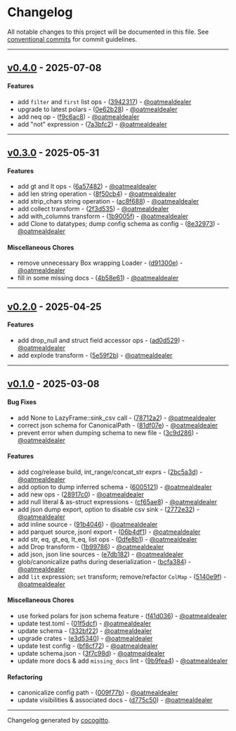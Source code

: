 # Changelog
All notable changes to this project will be documented in this file. See [conventional commits](https://www.conventionalcommits.org/) for commit guidelines.

- - -
## [v0.4.0](https://github.com/oatmealdealer/retl/compare/7a3bfc23f0bc201316cccc3a92d92c486526e8f1..v0.4.0) - 2025-07-08
#### Features
- add `filter` and `first` list ops - ([3942317](https://github.com/oatmealdealer/retl/commit/39423173d60ea7b6c7f33ba31c2ec5d188c5bd76)) - [@oatmealdealer](https://github.com/oatmealdealer)
- upgrade to latest polars - ([0e62b28](https://github.com/oatmealdealer/retl/commit/0e62b28e1cf62eb8fb40d4e9651f23e0b083e146)) - [@oatmealdealer](https://github.com/oatmealdealer)
- add neq op - ([f9c6ac8](https://github.com/oatmealdealer/retl/commit/f9c6ac80ee81cf7823b191774ff7978f21162ded)) - [@oatmealdealer](https://github.com/oatmealdealer)
- add "not" expression - ([7a3bfc2](https://github.com/oatmealdealer/retl/commit/7a3bfc23f0bc201316cccc3a92d92c486526e8f1)) - [@oatmealdealer](https://github.com/oatmealdealer)

- - -

## [v0.3.0](https://github.com/oatmealdealer/retl/compare/4b58e610319e4a653001f9c6bce662b3895a40ae..v0.3.0) - 2025-05-31
#### Features
- add gt and lt ops - ([6a57482](https://github.com/oatmealdealer/retl/commit/6a5748263e8b1b9b71b05e7085a789aebe3b0a9d)) - [@oatmealdealer](https://github.com/oatmealdealer)
- add len string operation - ([8f50cb4](https://github.com/oatmealdealer/retl/commit/8f50cb4f6565d65e3f547ba97d01aa41fae26ef1)) - [@oatmealdealer](https://github.com/oatmealdealer)
- add strip_chars string operation - ([ac8f688](https://github.com/oatmealdealer/retl/commit/ac8f688331c5c426a252ebf9826b06d061583cd1)) - [@oatmealdealer](https://github.com/oatmealdealer)
- add collect transform - ([2f3d535](https://github.com/oatmealdealer/retl/commit/2f3d535708ee946b01d58c202c369596ecfe9a0a)) - [@oatmealdealer](https://github.com/oatmealdealer)
- add with_columns transform - ([1b9005f](https://github.com/oatmealdealer/retl/commit/1b9005fad2b68c9d4e58f975a7c7a8e734a3ea61)) - [@oatmealdealer](https://github.com/oatmealdealer)
- add Clone to datatypes; dump config schema as config - ([8e32973](https://github.com/oatmealdealer/retl/commit/8e32973839f325afa969732c42334dc6579b1be1)) - [@oatmealdealer](https://github.com/oatmealdealer)
#### Miscellaneous Chores
- remove unnecessary Box wrapping Loader - ([d91300e](https://github.com/oatmealdealer/retl/commit/d91300e79f7840940a9004f4d6118b402113ddd3)) - [@oatmealdealer](https://github.com/oatmealdealer)
- fill in some missing docs - ([4b58e61](https://github.com/oatmealdealer/retl/commit/4b58e610319e4a653001f9c6bce662b3895a40ae)) - [@oatmealdealer](https://github.com/oatmealdealer)

- - -

## [v0.2.0](https://github.com/oatmealdealer/retl/compare/5e59f2b6091f85796f6a56e1b4547a0c62e36ef6..v0.2.0) - 2025-04-25
#### Features
- add drop_null and struct field accessor ops - ([ad0d529](https://github.com/oatmealdealer/retl/commit/ad0d5295a20e54708eb96f3a9165f4c85d6ed8b1)) - [@oatmealdealer](https://github.com/oatmealdealer)
- add explode transform - ([5e59f2b](https://github.com/oatmealdealer/retl/commit/5e59f2b6091f85796f6a56e1b4547a0c62e36ef6)) - [@oatmealdealer](https://github.com/oatmealdealer)

- - -

## [v0.1.0](https://github.com/oatmealdealer/retl/compare/bc44c865fadc2eb87e7d4d54fae53991c89dd3fa..v0.1.0) - 2025-03-08
#### Bug Fixes
- add None to LazyFrame::sink_csv call - ([78712a2](https://github.com/oatmealdealer/retl/commit/78712a28848ce84fccf71df5788a9841731e77e6)) - [@oatmealdealer](https://github.com/oatmealdealer)
- correct json schema for CanonicalPath - ([81df07e](https://github.com/oatmealdealer/retl/commit/81df07e49b2086a43e709e9c7247aef828a0e58c)) - [@oatmealdealer](https://github.com/oatmealdealer)
- prevent error when dumping schema to new file - ([3c9d286](https://github.com/oatmealdealer/retl/commit/3c9d286d0e14d8b9d0e3656ae3cc2fbaab43260c)) - [@oatmealdealer](https://github.com/oatmealdealer)
#### Features
- add cog/release build, int_range/concat_str exprs - ([2bc5a3d](https://github.com/oatmealdealer/retl/commit/2bc5a3d0aefc973f9fb8ca13658233c6a8ef6c26)) - [@oatmealdealer](https://github.com/oatmealdealer)
- add option to dump inferred schema - ([6005121](https://github.com/oatmealdealer/retl/commit/6005121fbdd9edfb49a8f0625e037c6b162fd545)) - [@oatmealdealer](https://github.com/oatmealdealer)
- add new ops - ([28917c0](https://github.com/oatmealdealer/retl/commit/28917c0514847ae9b57ef9600a5f2f05170c0c7e)) - [@oatmealdealer](https://github.com/oatmealdealer)
- add null literal & as-struct expressions - ([cf65ae8](https://github.com/oatmealdealer/retl/commit/cf65ae8f39618fe724e27b2c884b0c4cfdae94f7)) - [@oatmealdealer](https://github.com/oatmealdealer)
- add json dump export, option to disable csv sink - ([2772e32](https://github.com/oatmealdealer/retl/commit/2772e320f9e6a6ff83039bedc6930800c4277ee1)) - [@oatmealdealer](https://github.com/oatmealdealer)
-  add inline source - ([91b4046](https://github.com/oatmealdealer/retl/commit/91b4046941766107c9a24f5c0171407e023dc60e)) - [@oatmealdealer](https://github.com/oatmealdealer)
- add parquet source, jsonl export - ([06b4df1](https://github.com/oatmealdealer/retl/commit/06b4df1eaa58101efa12a2b3165b4334297b63b8)) - [@oatmealdealer](https://github.com/oatmealdealer)
- add str, eq, gt_eq, lt_eq, list ops - ([0dfe8b1](https://github.com/oatmealdealer/retl/commit/0dfe8b14c271b2044d764945a6013716b0c6bcd7)) - [@oatmealdealer](https://github.com/oatmealdealer)
- add Drop transform - ([1b99786](https://github.com/oatmealdealer/retl/commit/1b99786a614fc8092029bbf94eb214c2c454aa67)) - [@oatmealdealer](https://github.com/oatmealdealer)
- add json, json line sources - ([e7db182](https://github.com/oatmealdealer/retl/commit/e7db182afda6f5c26c0a0d8660110cfe415a966a)) - [@oatmealdealer](https://github.com/oatmealdealer)
- glob/canonicalize paths during deserialization - ([bcfa384](https://github.com/oatmealdealer/retl/commit/bcfa3843c2283b0a6ed7e514d141e9958c9a8bd7)) - [@oatmealdealer](https://github.com/oatmealdealer)
- add `lit` expression; `set` transform; remove/refactor `ColMap` - ([5140e9f](https://github.com/oatmealdealer/retl/commit/5140e9f8be12367fe085657ee72f2aa1cb8858f5)) - [@oatmealdealer](https://github.com/oatmealdealer)
#### Miscellaneous Chores
- use forked polars for json schema feature - ([f41d036](https://github.com/oatmealdealer/retl/commit/f41d036e8e1ae1e7e491a140a1966a779b8225a7)) - [@oatmealdealer](https://github.com/oatmealdealer)
- update test.toml - ([01f5dcf](https://github.com/oatmealdealer/retl/commit/01f5dcf1fb550088a6fec885871ceaa51f819f77)) - [@oatmealdealer](https://github.com/oatmealdealer)
- update schema - ([332bf22](https://github.com/oatmealdealer/retl/commit/332bf2225bea07681b53fb0f7d6546d607112095)) - [@oatmealdealer](https://github.com/oatmealdealer)
- upgrade crates - ([e3d5340](https://github.com/oatmealdealer/retl/commit/e3d5340278773b9d89947ef3835467192ff8342b)) - [@oatmealdealer](https://github.com/oatmealdealer)
- update test config - ([bf8cf72](https://github.com/oatmealdealer/retl/commit/bf8cf720576f04c827843dd7802af7b39346b36b)) - [@oatmealdealer](https://github.com/oatmealdealer)
- update schema.json - ([3f7c98d](https://github.com/oatmealdealer/retl/commit/3f7c98ddc5f058c742eae2bae03008a886cf4e69)) - [@oatmealdealer](https://github.com/oatmealdealer)
- update more docs & add `missing_docs` lint - ([9b9fea4](https://github.com/oatmealdealer/retl/commit/9b9fea40640230e14bcccfe877af08cfc91f0d4e)) - [@oatmealdealer](https://github.com/oatmealdealer)
#### Refactoring
- canonicalize config path - ([009f77b](https://github.com/oatmealdealer/retl/commit/009f77b4e536890ac889eb86e9c954b8f63b975b)) - [@oatmealdealer](https://github.com/oatmealdealer)
- update visibilities & associated docs - ([d775c50](https://github.com/oatmealdealer/retl/commit/d775c5029c079bec9f2e6b09df0969cae706e725)) - [@oatmealdealer](https://github.com/oatmealdealer)

- - -

Changelog generated by [cocogitto](https://github.com/cocogitto/cocogitto).